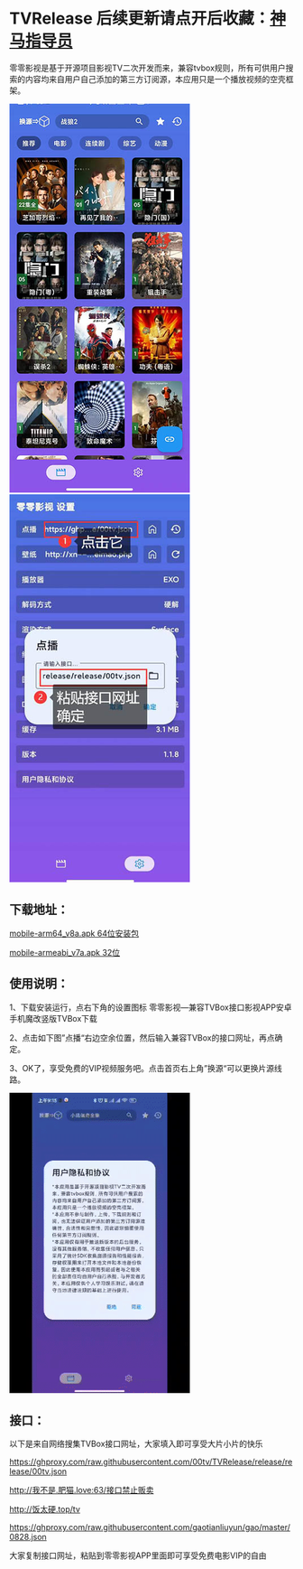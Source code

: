 # TVRelease 后续更新请点开后收藏：[神马指导员](https://www.smzdy.com/apk/24373.html)
零零影视是基于开源项目影视TV二次开发而来，兼容tvbox规则，所有可供用户搜索的内容均来自用户自己添加的第三方订阅源，本应用只是一个播放视频的空壳框架。

![](/index.jpg)  ![](/setting2.jpg)

## 下载地址：

[mobile-arm64_v8a.apk 64位安装包](https://ghproxy.com/raw.githubusercontent.com/00tv/TVRelease/release/release/mobile-arm64_v8a.apk)

[mobile-armeabi_v7a.apk  32位](https://ghproxy.com/raw.githubusercontent.com/00tv/TVRelease/release/release/mobile-armeabi_v7a.apk)

## 使用说明：

1、下载安装运行，点右下角的设置图标   零零影视—兼容TVBox接口影视APP安卓手机魔改竖版TVBox下载

2、点击如下图”点播“右边空余位置，然后输入兼容TVBox的接口网址，再点确定。

3、OK了，享受免费的VIP视频服务吧。点击首页右上角”换源“可以更换片源线路。

![](/addUrl.gif) 

## 接口：
以下是来自网络搜集TVBox接口网址，大家填入即可享受大片小片的快乐

  https://ghproxy.com/raw.githubusercontent.com/00tv/TVRelease/release/release/00tv.json

  http://我不是.肥猫.love:63/接口禁止贩卖

  http://饭太硬.top/tv

  https://ghproxy.com/raw.githubusercontent.com/gaotianliuyun/gao/master/0828.json

大家复制接口网址，粘贴到零零影视APP里面即可享受免费电影VIP的自由
